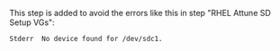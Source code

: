 This step is added to avoid the errors like this in step "RHEL Attune SD Setup VGs":
```
Stderr	No device found for /dev/sdc1.
```